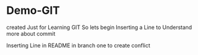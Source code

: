 # Demo-GIT
created Just for Learning GIT
So lets begin
Inserting a Line to Understand more about commit

Inserting Line in README in branch one to create conflict
